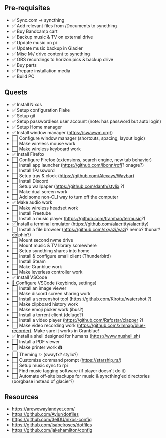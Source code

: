 ## Pre-requisites

- ✅ Sync.com -> syncthing
- ✅ Add relevant files from /Documents to syncthing
- ✅ Buy Bandcamp cart
- ✅ Backup music & TV on external drive
- ✅ Update music on pi
- ✅ Update music backup in Glacier
- ✅ Misc M:/ drive content to syncthing
- ✅ OBS recordings to horizon.pics & backup drive
- ✅ Buy parts
- ✅ Prepare installation media
- ✅ Build PC

## Quests

- ✅ Install Nixos
- ✅ Setup configuration Flake
- ✅ Setup git
- ✅ Setup passwordless user account (note: has password but auto login)
- ✅ Setup Home manager
- ✅ Install window manager (https://swaywm.org/)
- ⬜ Configure window manager (shortcuts, spacing, layout logic)
- ⬜ Make wireless mouse work
- ⬜ Make wireless keyboard work
- ✅ Install Firefox
- ⬜ Configure Firefox (extensions, search engine, new tab behavior)
- ⬜ Install app launcher (https://github.com/lbonn/rofi? onagre?)
- ⬜ Install 1Password
- ⬜ Setup tray & clock (https://github.com/Alexays/Waybar)
- ⬜ Install Discord
- ⬜ Setup wallpaper (https://github.com/danth/stylix ?)
- ⬜ Make dual screen work
- ⬜ Add some non-CLI way to turn off the computer
- ✅ Make audio work
- ⬜ Make wireless headset work
- ⬜ Install Freetube
- ⬜ Install a music player (https://github.com/tramhao/termusic?)
- ✅ Install a terminal emulator (https://github.com/alacritty/alacritty)
- ⬜ Install a file browser (https://github.com/sxyazi/yazi? nemo? thunar? dolphin?)
- ⬜ Mount second nvme drive
- ⬜ Mount music & TV library somewhere
- ⬜ Setup syncthing shares into home
- ⬜ Install & configure email client (Thunderbird)
- ⬜ Install Steam
- ⬜ Make Granblue work
- ⬜ Make leverless controller work
- ✅ Install VSCode
- 🚧 Configure VSCode (keybinds, settings)
- ⬜ Install an image viewer
- ⬜ Make discord screen sharing work
- ⬜ Install a screenshot tool (https://github.com/Kirottu/watershot ?)
- ⬜ Make clipboard history work
- ⬜ Make emoji picker work (ibus?)
- ⬜ Install a torrent client (deluge?)
- ⬜ Install a video player (https://github.com/Rafostar/clapper ?)
- ⬜ Make video recording work (https://github.com/xlmnxp/blue-recorder). Make sure it works in Granblue!
- ✅ Install a shell designed for humans (https://www.nushell.sh)
- ⬜ Install a PDF viewer
- ⬜ Make printer work 🖨
- ⬜ Theming ✨ (swayfx? stylix?)
- ⬜ Customize command prompt (https://starship.rs/)
- ⬜ Setup music sync to rpi
- ⬜ Find music tagging software (if player doesn't do it)
- ⬜ Automate off-site backups for music & syncthing'ed directories (borgbase instead of glacier?)

## Resources

- https://arewewaylandyet.com/
- https://github.com/Aylur/dotfiles
- https://github.com/3elDU/nixos-config
- https://github.com/isabelroses/dotfiles
- https://github.com/jakehamilton/config
